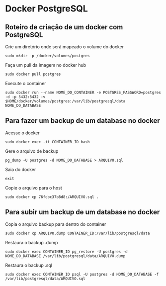 # Docker PostgreSQL

## Roteiro de criação de um docker com PostgreSQL 

Crie um diretório onde será mapeado o volume do docker

```sudo mkdir -p /docker/volumes/postgres```

Faça um pull da imagem no docker hub

```sudo docker pull postgres```

Execute o container

```sudo docker run --name NOME_DO_CONTAINER -e POSTGRES_PASSWORD=postgres -d -p 5432:5432 -v $HOME/docker/volumes/postgres:/var/lib/postgresql/data NOME_DO_DATABASE```

## Para fazer um backup de um database no docker

Acesse o docker 

```sudo docker exec -it CONTAINER_ID bash```

Gere o arquivo de backup

```pg_dump -U postgres -d NOME_DO_DATABASE > ARQUIVO.sql```

Saia do docker

```exit```

Copie o arquivo para o host

```sudo docker cp 76fcbc37b8d8:/ARQUIVO.sql .```

## Para subir um backup de um database no docker

Copia o arquivo backup para dentro do container

```sudo docker cp ARQUIVO.dump CONTAINER_ID:/var/lib/postgresql/data```

Restaura o backup .dump

```sudo docker exec CONTAINER_ID pg_restore -U postgres -d NOME_DO_DATABASE /var/lib/postgresql/data/ARQUIVO.dump```

Restaura o backup .sql

```sudo docker exec CONTAINER_ID psql -U postgres -d NOME_DO_DATABASE -f /var/lib/postgresql/data/ARQUIVO.sql```

